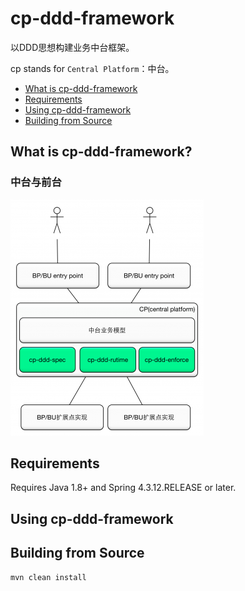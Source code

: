 # cp-ddd-framework
以DDD思想构建业务中台框架。

cp stands for `Central Platform`：中台。

* [What is cp-ddd-framework](#what-is-cp-ddd-framework)
* [Requirements](#requirements)
* [Using cp-ddd-framework](#using-cp-ddd-framework)
* [Building from Source](#building-from-source)

## What is cp-ddd-framework?

### 中台与前台

![](doc/assets/img/bp-cp.png)

## Requirements

Requires Java 1.8+ and Spring 4.3.12.RELEASE or later.

## Using cp-ddd-framework

## Building from Source

``` bash
mvn clean install
```
